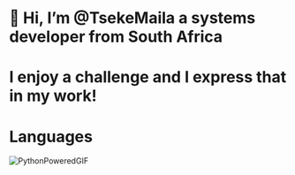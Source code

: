 # 👋 Hi, I’m @TsekeMaila a systems developer from South Africa

# I enjoy a challenge and I express that in my work!

# Languages
![PythonPoweredGIF](https://user-images.githubusercontent.com/47187842/224000371-4b7cb0c2-f400-462d-b8f8-4da8236b0f32.gif)


